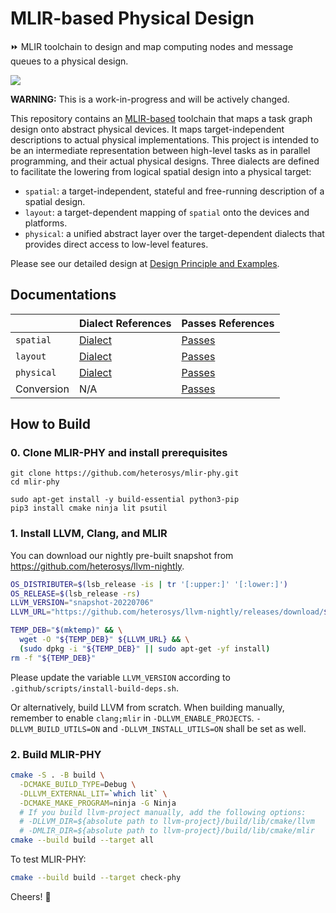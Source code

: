 # MLIR-based Physical Design
⏩ MLIR toolchain to design and map computing nodes and message queues to a physical design.

![](https://mlir.llvm.org//mlir-logo.png)

**WARNING:** This is a work-in-progress and will be actively changed.

This repository contains an [MLIR-based](https://mlir.llvm.org/) toolchain that maps a task graph design onto abstract physical devices.  It maps target-independent descriptions to actual physical implementations.  This project is intended to be an intermediate representation between high-level tasks as in parallel programming, and their actual physical designs.  Three dialects are defined to facilitate the lowering from logical spatial design into a physical target:

- `spatial`:  a target-independent, stateful and free-running description of a spatial design.
- `layout`: a target-dependent mapping of `spatial` onto the devices and platforms.
- `physical`: a unified abstract layer over the target-dependent dialects that provides direct access to low-level features.

Please see our detailed design at [Design Principle and Examples](https://tinyurl.com/heterosys-mlir-phy).

## Documentations

|            | Dialect References | Passes References |
| ---------- | ------------------ | ----------------- |
| `spatial`  | [Dialect](https://heterosys.github.io/mlir-phy/SpatialDialect.html) | [Passes](https://heterosys.github.io/mlir-phy/SpatialPasses.html) |
| `layout`   | [Dialect](https://heterosys.github.io/mlir-phy/LayoutDialect.html) | [Passes](https://heterosys.github.io/mlir-phy/LayoutPasses.html) |
| `physical` | [Dialect](https://heterosys.github.io/mlir-phy/PhysicalDialect.html) | [Passes](https://heterosys.github.io/mlir-phy/PhysicalPasses.html) |
| Conversion | N/A | [Passes](https://heterosys.github.io/mlir-phy/PhyConversionPass.html) |

## How to Build

### 0. Clone MLIR-PHY and install prerequisites

```
git clone https://github.com/heterosys/mlir-phy.git
cd mlir-phy

sudo apt-get install -y build-essential python3-pip
pip3 install cmake ninja lit psutil
```

### 1. Install LLVM, Clang, and MLIR

You can download our nightly pre-built snapshot from https://github.com/heterosys/llvm-nightly.

```sh
OS_DISTRIBUTER=$(lsb_release -is | tr '[:upper:]' '[:lower:]')
OS_RELEASE=$(lsb_release -rs)
LLVM_VERSION="snapshot-20220706"
LLVM_URL="https://github.com/heterosys/llvm-nightly/releases/download/${LLVM_VERSION}/llvm-clang-mlir-dev-15.${OS_DISTRIBUTER}-${OS_RELEASE}.deb"

TEMP_DEB="$(mktemp)" && \
  wget -O "${TEMP_DEB}" ${LLVM_URL} && \
  (sudo dpkg -i "${TEMP_DEB}" || sudo apt-get -yf install)
rm -f "${TEMP_DEB}"
```

Please update the variable `LLVM_VERSION` according to `.github/scripts/install-build-deps.sh`.

Or alternatively, build LLVM from scratch.  When building manually, remember to enable `clang;mlir` in `-DLLVM_ENABLE_PROJECTS`.  `-DLLVM_BUILD_UTILS=ON` and `-DLLVM_INSTALL_UTILS=ON` shall be set as well.

### 2. Build MLIR-PHY

```sh
cmake -S . -B build \
  -DCMAKE_BUILD_TYPE=Debug \
  -DLLVM_EXTERNAL_LIT=`which lit` \
  -DCMAKE_MAKE_PROGRAM=ninja -G Ninja
  # If you build llvm-project manually, add the following options:
  # -DLLVM_DIR=${absolute path to llvm-project}/build/lib/cmake/llvm
  # -DMLIR_DIR=${absolute path to llvm-project}/build/lib/cmake/mlir
cmake --build build --target all
```

To test MLIR-PHY:

```sh
cmake --build build --target check-phy
```

Cheers! 🍺
